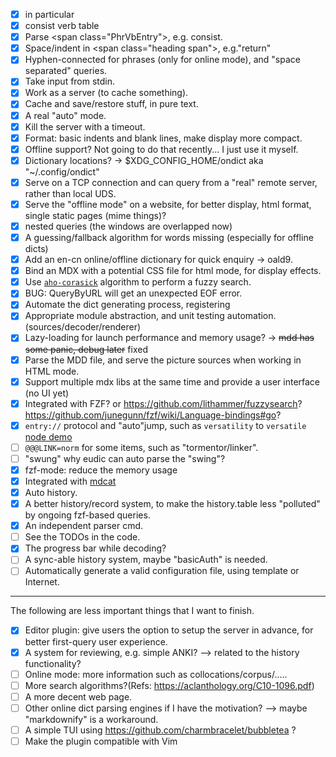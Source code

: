 - [x] in particular
- [x] consist verb table
- [x] Parse \<span class="PhrVbEntry"\>, e.g. consist. 
- [x] Space/indent in \<span class="heading span"\>, e.g."return"
- [x] Hyphen-connected for phrases (only for online mode), and "space separated" queries.
- [x] Take input from stdin.
- [x] Work as a server (to cache something).
- [x] Cache and save/restore stuff, in pure text.
- [x] A real "auto" mode.
- [x] Kill the server with a timeout.
- [x] Format: basic indents and blank lines, make display more compact.
- [x] Offline support? Not going to do that recently... I just use it myself.
- [x] Dictionary locations? -> \$XDG_CONFIG_HOME/ondict aka "~/.config/ondict"
- [x] Serve on a TCP connection and can query from a "real" remote server, rather than local UDS.
- [x] Serve the "offline mode" on a website, for better display, html format, single static pages (mime things)?
- [x] nested queries (the windows are overlapped now)
- [x] A guessing/fallback algorithm for words missing (especially for offline dicts)
- [x] Add an en-cn online/offline dictionary for quick enquiry -> oald9.
- [x] Bind an MDX with a potential CSS file for html mode, for display effects.
- [x] Use [`aho-corasick`](https://en.wikipedia.org/wiki/Aho%E2%80%93Corasick_algorithm) algorithm to perform a fuzzy search. 
- [x] BUG: QueryByURL will get an unexpected EOF error.
- [x] Automate the dict generating process, registering
- [x] Appropriate module abstraction, and unit testing automation. (sources/decoder/renderer)
- [x] Lazy-loading for launch performance and memory usage? -> ~~mdd has some panic, debug later~~ fixed
- [x] Parse the MDD file, and serve the picture sources when working in HTML mode.
- [x] Support multiple mdx libs at the same time and provide a user interface (no UI yet)
- [x] Integrated with FZF? or https://github.com/lithammer/fuzzysearch? https://github.com/junegunn/fzf/wiki/Language-bindings#go?
- [x] `entry://` protocol and "auto"jump, such as `versatility` to `versatile` [node demo](./play.txt)
- [ ] `@@@LINK=norm` for some items, such as "tormentor/linker".
- [ ] "swung" why eudic can auto parse the "swing"?
- [x] fzf-mode: reduce the memory usage
- [x] Integrated with [mdcat](https://github.com/swsnr/mdcat)
- [x] Auto history. 
- [x] A better history/record system, to make the history.table less "polluted" by ongoing fzf-based queries. 
- [x] An independent parser cmd.
- [ ] See the TODOs in the code.
- [x] The progress bar while decoding?
- [ ] A sync-able history system, maybe "basicAuth" is needed.
- [ ] Automatically generate a valid configuration file, using template or Internet.
---
The following are less important things that I want to finish.
- [x] Editor plugin: give users the option to setup the server in advance, for better first-query user experience. 
- [x] A system for reviewing, e.g. simple ANKI? --> related to the history functionality?
- [ ] Online mode: more information such as collocations/corpus/.....
- [ ] More search algorithms?(Refs: https://aclanthology.org/C10-1096.pdf)
- [ ] A more decent web page.
- [ ] Other online dict parsing engines if I have the motivation? --> maybe "markdownify" is a workaround.
- [ ] A simple TUI using https://github.com/charmbracelet/bubbletea ?
- [ ] Make the plugin compatible with Vim 
